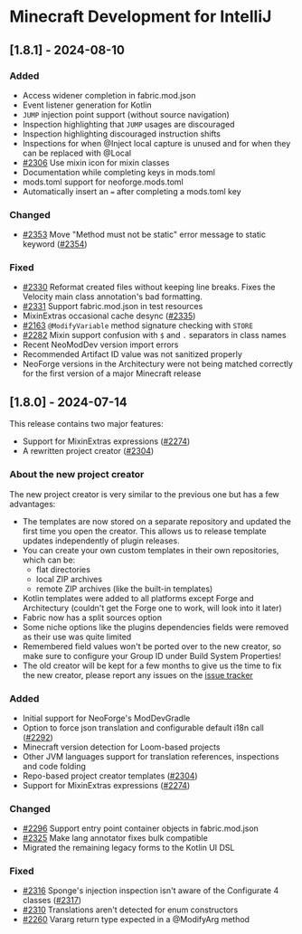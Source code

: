 # Minecraft Development for IntelliJ

## [1.8.1] - 2024-08-10

### Added

- Access widener completion in fabric.mod.json
- Event listener generation for Kotlin
- `JUMP` injection point support (without source navigation)
- Inspection highlighting that `JUMP` usages are discouraged
- Inspection highlighting discouraged instruction shifts
- Inspections for when @Inject local capture is unused and for when they can be replaced with @Local
- [#2306](https://github.com/minecraft-dev/MinecraftDev/issues/2306) Use mixin icon for mixin classes
- Documentation while completing keys in mods.toml
- mods.toml support for neoforge.mods.toml
- Automatically insert an `=` after completing a mods.toml key

### Changed

- [#2353](https://github.com/minecraft-dev/MinecraftDev/issues/2353) Move "Method must not be static" error message to static keyword ([#2354](https://github.com/minecraft-dev/MinecraftDev/pull/2354))

### Fixed

- [#2330](https://github.com/minecraft-dev/MinecraftDev/issues/2330) Reformat created files without keeping line breaks. Fixes the Velocity main class annotation's bad formatting.
- [#2331](https://github.com/minecraft-dev/MinecraftDev/issues/2331) Support fabric.mod.json in test resources
- MixinExtras occasional cache desync ([#2335](https://github.com/minecraft-dev/MinecraftDev/pull/2335))
- [#2163](https://github.com/minecraft-dev/MinecraftDev/issues/2163) `@ModifyVariable` method signature checking with `STORE`
- [#2282](https://github.com/minecraft-dev/MinecraftDev/issues/2282) Mixin support confusion with `$` and `.` separators in class names
- Recent NeoModDev version import errors
- Recommended Artifact ID value was not sanitized properly
- NeoForge versions in the Architectury were not being matched correctly for the first version of a major Minecraft release

## [1.8.0] - 2024-07-14

This release contains two major features:
- Support for MixinExtras expressions ([#2274](https://github.com/minecraft-dev/MinecraftDev/pull/2274))
- A rewritten project creator ([#2304](https://github.com/minecraft-dev/MinecraftDev/pull/2304))

### About the new project creator

The new project creator is very similar to the previous one but has a few advantages:
- The templates are now stored on a separate repository and updated the first time you open the creator. This allows us to release template updates independently of plugin releases.
- You can create your own custom templates in their own repositories, which can be:
  - flat directories
  - local ZIP archives
  - remote ZIP archives (like the built-in templates)
- Kotlin templates were added to all platforms except Forge and Architectury (couldn't get the Forge one to work, will look into it later)
- Fabric now has a split sources option
- Some niche options like the plugins dependencies fields were removed as their use was quite limited
- Remembered field values won't be ported over to the new creator, so make sure to configure your Group ID under Build System Properties!
- The old creator will be kept for a few months to give us the time to fix the new creator, please report any issues on the [issue tracker](https://github.com/minecraft-dev/MinecraftDev/issues)

### Added

- Initial support for NeoForge's ModDevGradle
- Option to force json translation and configurable default i18n call ([#2292](https://github.com/minecraft-dev/MinecraftDev/pull/2292))
- Minecraft version detection for Loom-based projects
- Other JVM languages support for translation references, inspections and code folding
- Repo-based project creator templates ([#2304](https://github.com/minecraft-dev/MinecraftDev/pull/2304))
- Support for MixinExtras expressions ([#2274](https://github.com/minecraft-dev/MinecraftDev/pull/2274))

### Changed

- [#2296](https://github.com/minecraft-dev/MinecraftDev/issues/2296) Support entry point container objects in fabric.mod.json
- [#2325](https://github.com/minecraft-dev/MinecraftDev/issues/2325) Make lang annotator fixes bulk compatible
- Migrated the remaining legacy forms to the Kotlin UI DSL

### Fixed

- [#2316](https://github.com/minecraft-dev/MinecraftDev/issues/2316) Sponge's injection inspection isn't aware of the Configurate 4 classes ([#2317](https://github.com/minecraft-dev/MinecraftDev/pull/2317))
- [#2310](https://github.com/minecraft-dev/MinecraftDev/issues/2310) Translations aren't detected for enum constructors
- [#2260](https://github.com/minecraft-dev/MinecraftDev/issues/2260) Vararg return type expected in a @ModifyArg method
